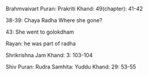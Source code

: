 
Brahmvaivart Puran: Prakriti Khand: 49(chapter): 41-42

38-39: Chaya Radha
Where she gone?

43: She went to golokdham

Rayan: he was part of radha

Shrikrishna Jam Khand: 3: 103-104

Shiv Puran: Rudra Samhita: Yuddu Khand: 29: 53-55